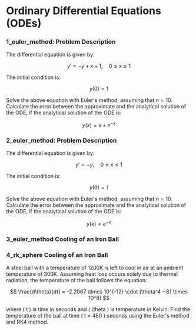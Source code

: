 # Ordinary Differential Equations (ODEs)

### 1_euler_method: Problem Description

The differential equation is given by:

$$
y' = -y + x + 1, \quad 0 \leq x \leq 1
$$

The initial condition is:

$$
y(0) = 1
$$

Solve the above equation with Euler's method, assuming that $n = 10$. Calculate the error between the approximate and the analytical solution of the ODE, if the analytical solution of the ODE is:

$$
y(x) = x + e^{-x}
$$

### 2_euler_method: Problem Description

The differential equation is given by:

$$
y' = -y, \quad 0 \leq x \leq 1
$$

The initial condition is:

$$
y(0) = 1
$$

Solve the above equation with Euler's method, assuming that $n = 10$. Calculate the error between the approximate and the analytical solution of the ODE, if the analytical solution of the ODE is:

$$
y(x) = e^{-x}
$$

### 3_euler_method Cooling of an Iron Ball

### 4_rk_sphere Cooling of an Iron Ball

A steel ball with a temperature of 1200K is left to cool in air at an ambient temperature of 300K. Assuming heat loss occurs solely due to thermal radiation, the temperature of the ball follows the equation:

$$
 \frac{d\theta}{dt} = -2.2067 \times 10^{-12} \cdot (\theta^4 - 81 \times 10^8)
$$

where \( t \) is time in seconds and \( \theta \) is temperature in Kelvin. Find the temperature of the ball at time \( t = 480 \) seconds using the Euler's method and RK4 method.
